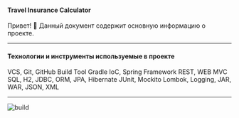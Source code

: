#### Travel Insurance Calculator

Привет! 👋 Данный документ содержит основную информацию о проекте.

---
#### Технологии и инструменты используемые в проекте

VCS, Git, GitHub
Build Tool Gradle
IoC, Spring Framework
REST, WEB MVC
SQL, H2, JDBC, ORM, JPA, Hibernate
JUnit, Mockito
Lombok,
Logging,
JAR, WAR,
JSON, XML

---------------------

![build](https://github.com/javagurulv/bsu_java_internship_2023/actions/workflows/build.yaml/badge.svg)
